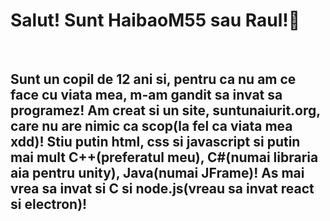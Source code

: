 <h1>Salut! Sunt HaibaoM55 sau Raul!👋</h1>
<br>
<h2>Sunt un copil de 12 ani si, pentru ca nu am ce face cu viata mea, m-am gandit sa invat sa programez! Am creat si un site, suntunaiurit.org, care nu are nimic ca scop(la fel ca viata mea xdd)! Stiu putin html, css si javascript si putin mai mult C++(preferatul meu), C#(numai libraria aia pentru unity), Java(numai JFrame)! As mai vrea sa invat si C si node.js(vreau sa invat react si electron)!</h2>
